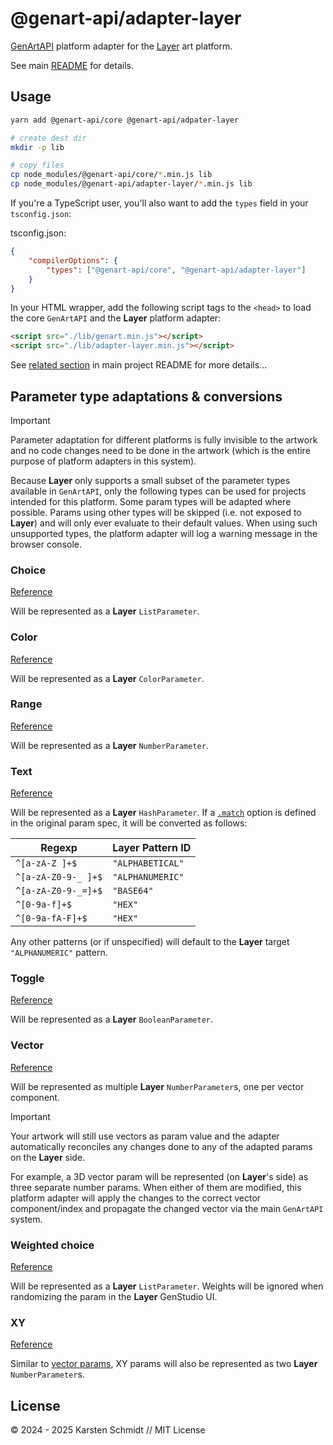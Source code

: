 # @genart-api/adapter-layer

[GenArtAPI](https://github.com/thi-ng/genart-api/) platform adapter for the
[Layer](https://layer.com) art platform.

See main [README](https://github.com/thi-ng/genart-api/blob/main/README.md) for
details.

## Usage

```bash
yarn add @genart-api/core @genart-api/adpater-layer

# create dest dir
mkdir -p lib

# copy files
cp node_modules/@genart-api/core/*.min.js lib
cp node_modules/@genart-api/adapter-layer/*.min.js lib
```

If you're a TypeScript user, you'll also want to add the `types` field in your
`tsconfig.json`:

tsconfig.json:

```json
{
	"compilerOptions": {
		"types": ["@genart-api/core", "@genart-api/adapter-layer"]
	}
}
```

In your HTML wrapper, add the following script tags to the `<head>` to load the
core `GenArtAPI` and the **Layer** platform adapter:

```html
<script src="./lib/genart.min.js"></script>
<script src="./lib/adapter-layer.min.js"></script>
```

See [related
section](https://github.com/thi-ng/genart-api/blob/main/README.md#use-in-your-own-projects-an-artists-hello-world)
in main project README for more details...

## Parameter type adaptations & conversions

> [!IMPORTANT]
> Parameter adaptation for different platforms is fully invisible to the artwork
> and no code changes need to be done in the artwork (which is the entire
> purpose of platform adapters in this system).

Because **Layer** only supports a small subset of the parameter types available in
`GenArtAPI`, only the following types can be used for projects intended for this
platform. Some param types will be adapted where possible. Params using other types will
be skipped (i.e. not exposed to **Layer**) and will only ever evaluate to their
default values. When using such unsupported types, the platform adapter will log
a warning message in the browser console.

### Choice

[Reference](https://github.com/thi-ng/genart-api/blob/main/README.md#choice-parameter)

Will be represented as a **Layer** `ListParameter`.

### Color

[Reference](https://github.com/thi-ng/genart-api/blob/main/README.md#color-parameter)

Will be represented as a **Layer** `ColorParameter`.

### Range

[Reference](https://github.com/thi-ng/genart-api/blob/main/README.md#range-parameter)

Will be represented as a **Layer** `NumberParameter`.

### Text

[Reference](https://github.com/thi-ng/genart-api/blob/main/README.md#text-parameter)

Will be represented as a **Layer** `HashParameter`. If a
[`.match`](https://docs.thi.ng/genart-api/core/interfaces/TextParam.html#match)
option is defined in the original param spec, it will be converted as follows:

| **Regexp**          | **Layer Pattern ID** |
| ------------------- | -------------------- |
| `^[a-zA-Z ]+$`      | `"ALPHABETICAL"`     |
| `^[a-zA-Z0-9-_ ]+$` | `"ALPHANUMERIC"`     |
| `^[a-zA-Z0-9-_=]+$` | `"BASE64"`           |
| `^[0-9a-f]+$`       | `"HEX"`              |
| `^[0-9a-fA-F]+$`    | `"HEX"`              |

Any other patterns (or if unspecified) will default to the **Layer** target
`"ALPHANUMERIC"` pattern.

### Toggle

[Reference](https://github.com/thi-ng/genart-api/blob/main/README.md#toggle-parameter)

Will be represented as a **Layer** `BooleanParameter`.

### Vector

[Reference](https://github.com/thi-ng/genart-api/blob/main/README.md#vector-parameter)

Will be represented as multiple **Layer** `NumberParameter`s, one per vector
component.

> [!IMPORTANT]
> Your artwork will still use vectors as param value and the adapter
> automatically reconciles any changes done to any of the adapted params on the
> **Layer** side.

For example, a 3D vector param will be represented (on **Layer**'s side) as
three separate number params. When either of them are modified, this platform
adapter will apply the changes to the correct vector component/index and
propagate the changed vector via the main `GenArtAPI` system.

### Weighted choice

[Reference](https://github.com/thi-ng/genart-api/blob/main/README.md#weighted-choice-parameter)

Will be represented as a **Layer** `ListParameter`. Weights will be ignored when
randomizing the param in the **Layer** GenStudio UI.

### XY

[Reference](https://github.com/thi-ng/genart-api/blob/main/README.md#xy-parameter)

Similar to [vector params](#vector), XY params will also be represented as two
**Layer** `NumberParameter`s.

## License

&copy; 2024 - 2025 Karsten Schmidt // MIT License
